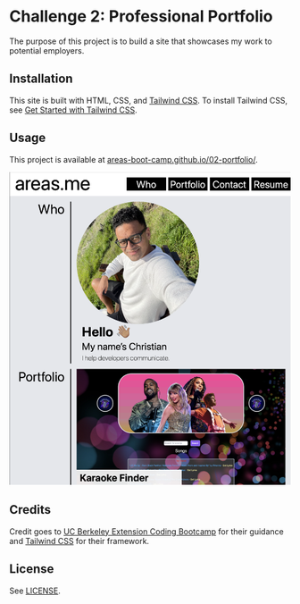 # Challenge 2: Professional Portfolio

The purpose of this project is to build a site that showcases my work to potential employers.

## Installation

This site is built with HTML, CSS, and [Tailwind CSS](https://tailwindcss.com). To install Tailwind CSS, see [Get Started with Tailwind CSS](https://tailwindcss.com/docs/installation).

## Usage

This project is available at [areas-boot-camp.github.io/02-portfolio/](https://areas-boot-camp.github.io/02-portfolio/).

![A screenshot of the professional portfolio site](./assets/images/professional-portfolio.png)

## Credits

Credit goes to [UC Berkeley Extension Coding Bootcamp](https://extension.berkeley.edu/search/publicCourseSearchDetails.do?method=load&courseId=32030644) for their guidance and [Tailwind CSS](https://tailwindcss.com) for their framework.

## License

See [LICENSE](./LICENSE).